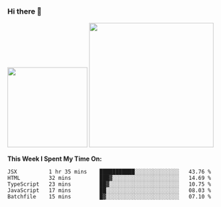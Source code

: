 ### Hi there 👋

<!--
**nestor22/nestor22** is a ✨ _special_ ✨ repository because its `README.md` (this file) appears on your GitHub profile.

Here are some ideas to get you started:

- 🔭 I’m currently working on ...
- 🌱 I’m currently learning ...
- 👯 I’m looking to collaborate on ...
- 🤔 I’m looking for help with ...
- 💬 Ask me about ...
- 📫 How to reach me: ...
- 😄 Pronouns: ...
- ⚡ Fun fact: ...
-->


<img height="180em" src="https://github-readme-stats.vercel.app/api?username=nestor22&show_icons=true&hide_border=true&&count_private=true&include_all_commits=true&theme=radical" />
<img height="280em" src="https://github-readme-stats.vercel.app/api/top-langs/?username=nestor22&layout=compact)](https://github.com/nestor22/github-readme-stats&theme=radical"  />



**This Week I Spent My Time On:**
<!--START_SECTION:waka-->
```text
JSX          1 hr 35 mins    ███████████░░░░░░░░░░░░░░   43.76 % 
HTML         32 mins         ███▓░░░░░░░░░░░░░░░░░░░░░   14.69 % 
TypeScript   23 mins         ██▓░░░░░░░░░░░░░░░░░░░░░░   10.75 % 
JavaScript   17 mins         ██░░░░░░░░░░░░░░░░░░░░░░░   08.03 % 
Batchfile    15 mins         █▓░░░░░░░░░░░░░░░░░░░░░░░   07.10 % 
```
<!--END_SECTION:waka-->


